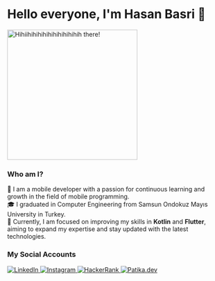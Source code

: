 # Hello everyone, I'm Hasan Basri 👋  

<div>  
  <img src="assets/intro.gif" width="300" height='300' alt="Hihiihihihihihihihihihihih there!">  
</div>

### Who am I?  
📲 I am a mobile developer with a passion for continuous learning and growth in the field of mobile programming.  
🎓 I graduated in Computer Engineering from Samsun Ondokuz Mayıs University in Turkey.  
🚀 Currently, I am focused on improving my skills in **Kotlin** and **Flutter**, aiming to expand my expertise and stay updated with the latest technologies.  

### My Social Accounts  
<p align="left">  
  <a href="https://www.linkedin.com/in/hasan-basri-darga-5240651b4/" target="_blank">
    <img src="https://img.shields.io/badge/-LinkedIn-0A66C2?logo=linkedin&logoColor=white&style=flat" alt="LinkedIn">
  </a>  
  <a href="https://instagram.com/hasann.drg" target="_blank">
    <img src="https://img.shields.io/badge/-Instagram-E4405F?logo=instagram&logoColor=white&style=flat" alt="Instagram">
  </a>  
  <a href="https://www.hackerrank.com/dargahasanbasri" target="_blank">
    <img src="https://img.shields.io/badge/-HackerRank-2EC866?logo=hackerrank&logoColor=white&style=flat" alt="HackerRank">
  </a>  
  <a href="https://app.patika.dev/DargaHasanBasri" target="_blank">
    <img src="https://img.shields.io/badge/-Patika.dev-FCA121?logo=patikadev&logoColor=white&style=flat" alt="Patika.dev">
  </a>  
</p>
